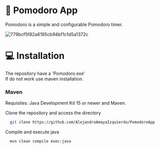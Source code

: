 
# 🍅 Pomodoro App

Pomodoro is a simple and configurable Pomodoro timer.

![779bcf5f82a6195cb94bf1c1d5a1372c](https://user-images.githubusercontent.com/96839165/218332593-70602291-5cdf-4b30-8c22-86cc83a8890f.png)

# 💻 Installation

The repository have a 'Pomodoro.exe' \
If do not work use maven installation.

### Maven

Requisites: Java Development Kit 15 or newer and Maven.

Clone the repository and access the directory
```bash
  git clone https://github.com/AlejandroAmayaIzquierdo/PomodoroApp
```
Compile and execute java
```bash
  mvn clean compile exec:java
```

